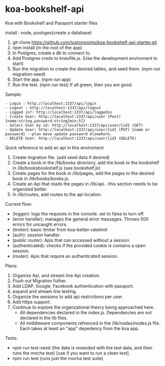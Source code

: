 # koa-bookshelf-api
Koa with Bookshelf and Passport starter files

install : node, postrges(create a database)

1. git clone https://github.com/justonpoints/koa-bookshelf-api-starter.git
2. npm install (in the root of the app)
3. In Postgres, create a db to connect to.
3. Add Postgres creds to knexfile.js. (Use the development enviroment to start)
4. Run the migration to create the desired tables, and seed them. (npm run migration-seed)
5. Start the app. (npm run app)
6. Run the test. (npm run test) 
If all green, then you are good. 

Sample:

	- Login : http://localhost:1337/api/login
	- Logout : http://localhost:1337/api/logout
	- Logged in?: http://localhost:1337/api/loggedin 
	- Create User: http://localhost:1337/api/user (Post) {name:string,password:string[min:5]}
	- Select User by id: http://localhost:1337/api/user/{id} (GET)
	- Update User: http://localhost:1337/api/user/{id} (PUT) {name or password} --plan move update password elsewhere.
	- DELETE User: http://localhost:1337/api/user/{id} (DELETE)

Quick reference to add an api in this enviroment.

1. Create migration file. (add seed data if desired)
2. Create a book in the /lib/books directory, add the book to the bookshelf in /lib/booksbookshelf.js (see bookshelf.js)
3. Create pages for the book in /lib/pages, add the pages to the desired book in /lib/books/books.js.
4. Create an Api that reads the pages in /lib/api. -this section needs to be organized better.
5. In /lib/routes, add routes to the api location.

Current flow:

- (logger): logs the requests in the console. set to false to turn off.
- (error handler): manages the general error messages. Throws 500 errors for uncaught errors.
- (limiter): basic limiter from koa-better-ratelimit
- (auth): session handler. 
- (public router): Apis that can accessed without a session.
- (authenticated): checks if the provided cookie is contains a open session.
- (router): Apis that require an authenticated session.

Plans: 

1. Organize Api, and stream line Api creation.
2. Flush out Migration futher.
3. Add LDAP, Google, Facebook authentication with passport.
4. expand and stream line testing.
5. Organize the sessions to add api restrictions per user.
6. Add https support.
7. Continue to explore the organzational theory being approached here.
	- All dependencies declared in the index.js. Dependencies are not declared in the lib files.
	- All middleware components refrenced in the /lib/nodes/nodes.js file. Each takes at least an "app" depedency from the koa app.

Tests:

- npm run test-seed (the data is reseeded with the test data, and then runs the mocha test) [use if you want to run a clean test].
- npm run test (runs just the mocha test suite)
